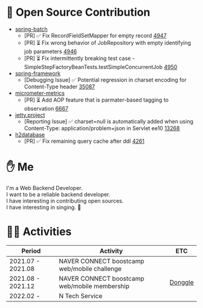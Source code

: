 # 🐙 Open Source Contribution

- [spring-batch](https://github.com/spring-projects/spring-batch)
  - [PR] ✅ Fix RecordFieldSetMapper for empty record [4947](https://github.com/spring-projects/spring-batch/pull/4947)
  - [PR] ⏳ Fix wrong behavior of JobRepository with empty identifying job parameters [4946](https://github.com/spring-projects/spring-batch/pull/4946)
  - [PR] ⏳ Fix intermittently breaking test case - SimpleStepFactoryBeanTests.testSimpleConcurrentJob [4950](https://github.com/spring-projects/spring-batch/pull/4950)
- [spring-framework](https://github.com/spring-projects/spring-framework)
  - [Debugging Issue] ✅ Potential regression in charset encoding for Content-Type header [35087](https://github.com/spring-projects/spring-framework/issues/35087)
- [micrometer-metrics](https://github.com/micrometer-metrics/micrometer)
  - [PR] ⏳ Add AOP feature that is parmater-based tagging to observation [6667](https://github.com/micrometer-metrics/micrometer/pull/6667)
- [jetty.project](https://github.com/jetty/jetty.project)
  - [Reporting Issue] ✅ charset=null is automatically added when using Content-Type: application/problem+json in Servlet ee10  [13268](https://github.com/jetty/jetty.project/issues/13268)
- [h2database](https://github.com/h2database/h2database)
  - [PR] ✅ Fix remaining query cache after ddl [4261](https://github.com/h2database/h2database/pull/4261)

# ✋ Me

I'm a Web Backend Developer.   
I want to be a reliable backend developer.   
I have interesting in contributing open sources.   
I have interesting in singing. 🎤

# 🚴‍♂️ Activities

|Period|Activity|ETC|
|------|---|---|
|2021.07 - 2021.08|NAVER CONNECT boostcamp web/mobile challenge||
|2021.08 - 2021.12|NAVER CONNECT boostcamp web/mobile membership|[Donggle](https://github.com/boostcampwm-2021/Web11-Donggle)|
|2022.02 - |N Tech Service||
